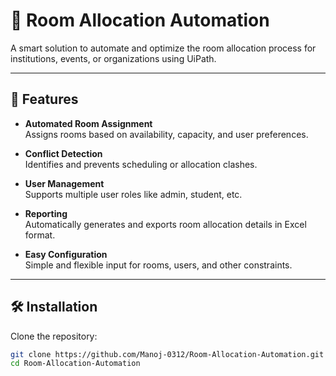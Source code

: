 # 🏢 Room Allocation Automation

A smart solution to automate and optimize the room allocation process for institutions, events, or organizations using UiPath.

---

## 🚀 Features

- **Automated Room Assignment**  
  Assigns rooms based on availability, capacity, and user preferences.

- **Conflict Detection**  
  Identifies and prevents scheduling or allocation clashes.

- **User Management**  
  Supports multiple user roles like admin, student, etc.

- **Reporting**  
  Automatically generates and exports room allocation details in Excel format.

- **Easy Configuration**  
  Simple and flexible input for rooms, users, and other constraints.

---

## 🛠️ Installation

Clone the repository:

```bash
git clone https://github.com/Manoj-0312/Room-Allocation-Automation.git
cd Room-Allocation-Automation
